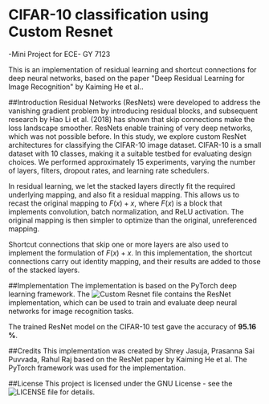 # CIFAR-10 classification using Custom Resnet
-Mini Project for ECE- GY  7123


This is an implementation of residual learning and shortcut connections for deep neural networks, based on the paper "Deep Residual Learning for Image Recognition" by Kaiming He et al..

##Introduction
Residual Networks (ResNets) were developed to address the vanishing gradient problem by introducing residual blocks, and subsequent research by Hao Li et al. (2018) has shown that skip connections make the loss landscape smoother. ResNets enable training of very deep networks, which was not possible before. In this study, we explore custom ResNet architectures for classifying the CIFAR-10 image dataset. CIFAR-10 is a small dataset with 10 classes, making it a suitable testbed for evaluating design choices. We performed approximately 15 experiments, varying the number of layers, filters, dropout rates, and learning rate schedulers.

In residual learning, we let the stacked layers directly fit the required underlying mapping, and also fit a residual mapping. This allows us to recast the original mapping to $F(x) + x$, where $F(x)$ is a block that implements convolution, batch normalization, and ReLU activation. The original mapping is then simpler to optimize than the original, unreferenced mapping.

Shortcut connections that skip one or more layers are also used to implement the formulation of $F(x) + x$. In this implementation, the shortcut connections carry out identity mapping, and their results are added to those of the stacked layers.

##Implementation
The implementation is based on the PyTorch deep learning framework. The ![Custom Resnet](dl_mini_project.ipynb) file contains the ResNet implementation, which can be used to train and evaluate deep neural networks for image recognition tasks.




The trained ResNet model on the CIFAR-10 test gave the accuracy of **95.16 %**.

##Credits
This implementation was created by Shrey Jasuja, Prasanna Sai Puvvada, Rahul Raj based on the ResNet paper by Kaiming He et al. The PyTorch framework was used for the implementation.

##License
This project is licensed under the GNU License - see the ![LICENSE](LICENSE) file for details.





